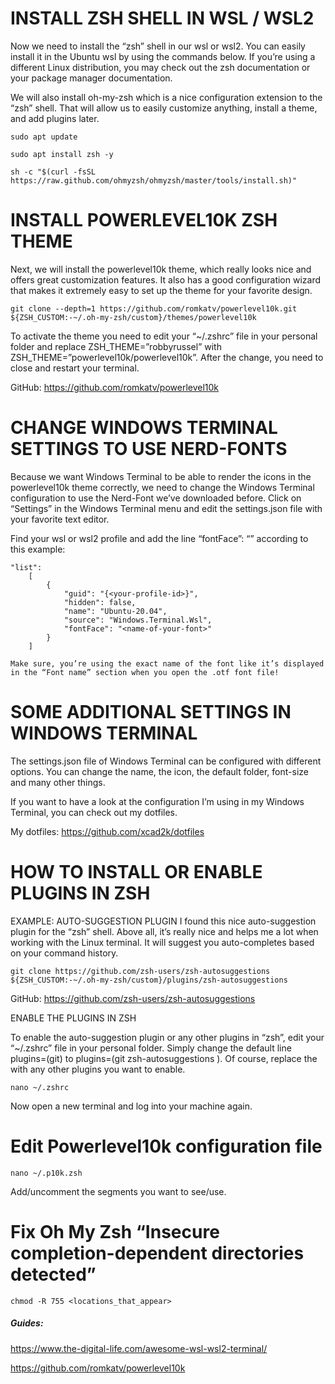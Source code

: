 # **INSTALL ZSH SHELL IN WSL / WSL2**

Now we need to install the “zsh” shell in our wsl or wsl2. You can easily install it in the Ubuntu wsl by using the commands below. If you’re using a different Linux distribution, you may check out the zsh documentation or your package manager documentation.

We will also install oh-my-zsh which is a nice configuration extension to the “zsh” shell. That will allow us to easily customize anything, install a theme, and add plugins later.
```
sudo apt update

sudo apt install zsh -y

sh -c "$(curl -fsSL https://raw.github.com/ohmyzsh/ohmyzsh/master/tools/install.sh)"
```

# **INSTALL POWERLEVEL10K ZSH THEME**

Next, we will install the powerlevel10k theme, which really looks nice and offers great customization features. It also has a good configuration wizard that makes it extremely easy to set up the theme for your favorite design.
```
git clone --depth=1 https://github.com/romkatv/powerlevel10k.git ${ZSH_CUSTOM:-~/.oh-my-zsh/custom}/themes/powerlevel10k
```
To activate the theme you need to edit your “~/.zshrc” file in your personal folder and replace ZSH_THEME=”robbyrussel” with ZSH_THEME=”powerlevel10k/powerlevel10k”. After the change, you need to close and restart your terminal.

GitHub: https://github.com/romkatv/powerlevel10k


# **CHANGE WINDOWS TERMINAL SETTINGS TO USE NERD-FONTS**

Because we want Windows Terminal to be able to render the icons in the powerlevel10k theme correctly, we need to change the Windows Terminal configuration to use the Nerd-Font we’ve downloaded before. Click on “Settings” in the Windows Terminal menu and edit the settings.json file with your favorite text editor.

Find your wsl or wsl2 profile and add the line “fontFace”: “<name-of-your-font>” according to this example:

```
"list":
    [
        {
            "guid": "{<your-profile-id>}",
            "hidden": false,
            "name": "Ubuntu-20.04",
            "source": "Windows.Terminal.Wsl",
            "fontFace": "<name-of-your-font>"
        }
    ]
 ```
```
Make sure, you’re using the exact name of the font like it’s displayed in the “Font name” section when you open the .otf font file!
```
  
# **SOME ADDITIONAL SETTINGS IN WINDOWS TERMINAL**
  
The settings.json file of Windows Terminal can be configured with different options. You can change the name, the icon, the default folder, font-size and many other things.

If you want to have a look at the configuration I’m using in my Windows Terminal, you can check out my dotfiles.

My dotfiles: https://github.com/xcad2k/dotfiles
  
# **HOW TO INSTALL OR ENABLE PLUGINS IN ZSH**
 
EXAMPLE: AUTO-SUGGESTION PLUGIN
I found this nice auto-suggestion plugin for the “zsh” shell. Above all, it’s really nice and helps me a lot when working with the Linux terminal. It will suggest you auto-completes based on your command history.
```
git clone https://github.com/zsh-users/zsh-autosuggestions ${ZSH_CUSTOM:-~/.oh-my-zsh/custom}/plugins/zsh-autosuggestions
```
GitHub: https://github.com/zsh-users/zsh-autosuggestions

ENABLE THE PLUGINS IN ZSH
 
To enable the auto-suggestion plugin or any other plugins in “zsh”, edit your “~/.zshrc” file in your personal folder. Simply change the default line plugins=(git) to plugins=(git zsh-autosuggestions <optional-other-plugins>). Of course, replace the <optional-other-plugins> with any other plugins you want to enable.

```
nano ~/.zshrc
```
    
Now open a new terminal and log into your machine again.

# **Edit Powerlevel10k configuration file**

```
nano ~/.p10k.zsh
```

Add/uncomment the segments you want to see/use.


# **Fix Oh My Zsh “Insecure completion-dependent directories detected”**
    
```
chmod -R 755 <locations_that_appear>
```

##### Guides:
  
https://www.the-digital-life.com/awesome-wsl-wsl2-terminal/ 

https://github.com/romkatv/powerlevel10k
